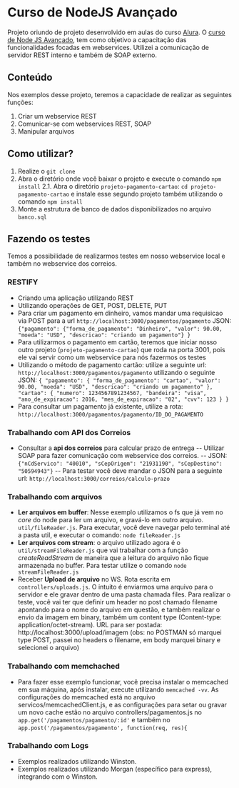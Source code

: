 # Curso de NodeJS Avançado

Projeto oriundo de projeto desenvolvido em aulas do curso [Alura](http://www.alura.com.br).
O [curso de Node JS Avançado](https://www.alura.com.br/curso-online-nodejs-avancado), tem como objetivo a capacitação das funcionalidades focadas em webservices. Utilizei a comunicação de servidor REST interno e também de SOAP externo.

## Conteúdo
Nos exemplos desse projeto, teremos a capacidade de realizar as seguintes funções:

1. Criar um webservice REST
2. Comunicar-se com webservices REST, SOAP
3. Manipular arquivos

## Como utilizar?

1. Realize o `git clone`
2. Abra o diretório onde você baixar o projeto e execute o comando `npm install`
2.1. Abra o diretório `projeto-pagamento-cartao`: `cd projeto-pagamento-cartao` e instale esse segundo projeto também utilizando o comando `npm install`
3. Monte a estrutura de banco de dados disponibilizados no arquivo `banco.sql`

## Fazendo os testes

Temos a possibilidade de realizarmos testes em nosso webservice local e também no webservice dos correios.
### RESTIFY
- Criando uma aplicação utilizando REST
- Utilizando operações de GET, POST, DELETE, PUT
- Para criar um pagamento em dinheiro, vamos mandar uma requisicao via POST para a url `http://localhost:3000/pagamentos/pagamento` 
JSON: `{"pagamento": {"forma_de_pagamento": "Dinheiro", "valor": 90.00, "moeda": "USD", "descricao": "criando um pagamento"} }`
- Para utilizarmos o pagamento em cartão, teremos que iniciar nosso outro projeto (`projeto-pagamento-cartao`) que roda na porta 3001, pois ele vai servir como um webservice para nós fazermos os testes
- Utilizando o método de pagamento cartão: utilize a seguinte url: `http://localhost:3000/pagamentos/pagamento` utilizando o seguinte JSON: `{ "pagamento": { "forma_de_pagamento": "cartao", "valor": 90.00, "moeda": "USD", "descricao": "criando um pagamento" }, "cartao": { "numero": 1234567891234567, "bandeira": "visa", "ano_de_expiracao": 2016, "mes_de_expiracao": "02", "cvv": 123 } }`
- Para consultar um pagamento já existente, utilize a rota: `http://localhost:3000/pagamentos/pagamento/ID_DO_PAGAMENTO`

### Trabalhando com API dos Correios
- Consultar a **api dos correios** para calcular prazo de entrega
-- Utilizar SOAP para fazer comunicação com webservice dos correios.
-- JSON: `{"nCdServico": "40010", "sCepOrigem": "21931190", "sCepDestino": "50594943"}`
-- Para testar você deve mandar o JSON para a seguinte url: `http://localhost:3000/correios/calculo-prazo`
### Trabalhando com arquivos

- **Ler arquivos em buffer**: Nesse exemplo utilizamos o fs que já vem no *core* do node para ler um arquivo, e gravá-lo em outro arquivo. `util/fileReader.js`. Para executar, você deve navegar pelo terminal até a pasta util, e executar o comando: `node fileReader.js`
- **Ler arquivos com stream**: o arquivo utilizado agora é o `util/streamFileReader.js` que vai trabalhar com a função *createReadStream* de maneira que a leitura do arquivo não fique armazenada no buffer. Para testar utilize o comando `node streamFileReader.js`
- Receber **Upload de arquivo** no WS. Rota escrita em `controllers/uploads.js`. O intuito é enviarmos uma arquivo para o servidor e ele gravar dentro de uma pasta chamada files.
	Para realizar o teste, você vai ter que definir um header no post chamado filename apontando para o nome do arquivo em questão, e também realizar o envio da imagem em binary, também um content type (Content-type: application/octet-stream).
URL para ser postada: http://localhost:3000/upload/imagem (obs: no POSTMAN só marquei type POST, passei no headers o filename, em body marquei binary e selecionei o arquivo)

### Trabalhando com memchached
- Para fazer esse exemplo funcionar, você precisa instalar o memcached em sua máquina, após instalar, execute utilizando `memcached -vv`. As configurações do memcached está no arquivo servicos/memcachedClient.js, e as configurações para setar ou gravar um novo cache estão no arquivo controllers/pagamentos.js no `app.get('/pagamentos/pagamento/:id'` e também no `app.post('/pagamentos/pagamento', function(req, res){`

### Trabalhando com Logs
- Exemplos realizados utilizando Winston.
- Exemplos realizados utilizando Morgan (específico para express), integrando com o Winston.